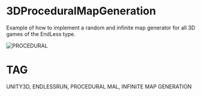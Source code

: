 # 3DProceduralMapGeneration
Example of how to implement a random and infinite map generator for all 3D games of the EndLess type.



![PROCEDURAL](https://user-images.githubusercontent.com/38981338/112883055-0ff04780-90ce-11eb-83a8-b8d1a9313284.png)

# TAG
UNITY3D, ENDLESSRUN, PROCEDURAL MAL, INFINITE MAP GENERATION
